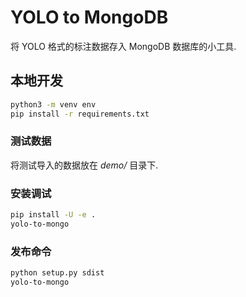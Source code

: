 # YOLO to MongoDB

将 YOLO 格式的标注数据存入 MongoDB 数据库的小工具.

## 本地开发

```bash
python3 -m venv env
pip install -r requirements.txt
```

### 测试数据

将测试导入的数据放在 *demo/* 目录下.

### 安装调试

```bash
pip install -U -e .
yolo-to-mongo
```

### 发布命令

```bash
python setup.py sdist
yolo-to-mongo
```
